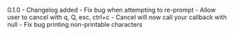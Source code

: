 0.1.0 - Changelog added
	  - Fix bug when attempting to re-prompt
	  - Allow user to cancel with q, Q, esc, ctrl+c
	  - Cancel will now call your callback with null
	  - Fix bug printing non-printable characters